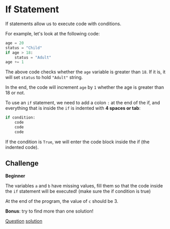# If Statement

If statements allow us to execute code with conditions.

For example, let's look at the following code:

```python
age = 20
status = "Child"
if age > 18:
    status = "Adult"
age += 1
```

The above code checks whether the `age` variable is greater than `18`. If it is, it will set `status` to hold `"Adult"` string.

In the end, the code will increment `age` by `1` whether the age is greater than 18 or not.

To use an `if` statement, we need to add a colon `:` at the end of the if, and everything that is inside the `if` is indented with **4 spaces or tab**:

```python
if condition:
    code
    code
    code
```

If the condition is `True`, we will enter the code block inside the if (the indented code).

## Challenge

**Beginner**

The variables `a` and `b` have missing values, fill them so that the code inside the `if` statement will be executed! (make sure the if condition is true)

At the end of the program, the value of `c` should be 3.

**Bonus**: try to find more than one solution!  

[Question](q.py) [solution](solution.py)
